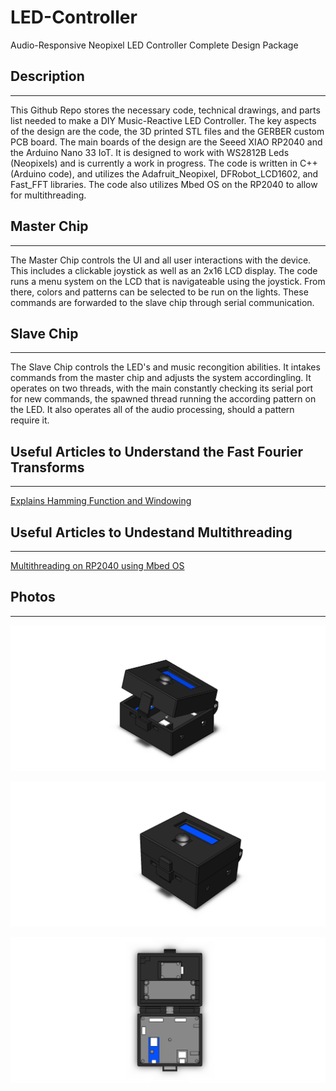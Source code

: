 # LED-Controller
 Audio-Responsive Neopixel LED Controller Complete Design Package

## Description
---
 This Github Repo stores the necessary code, technical drawings, and parts list needed to make a DIY Music-Reactive LED Controller. The key aspects of the design are the code, the 3D printed STL files and the GERBER custom PCB board. The main boards of the design are the Seeed XIAO RP2040 and the Arduino Nano 33 IoT. It is designed to work with WS2812B Leds (Neopixels) and is currently a work in progress. The code is written in C++ (Arduino code), and utilizes the Adafruit_Neopixel, DFRobot_LCD1602, and Fast_FFT libraries. The code also utilizes Mbed OS on the RP2040 to allow for multithreading.
 
 ## Master Chip
 ---
   The Master Chip controls the UI and all user interactions with the device. This includes a clickable joystick as well as an 2x16 LCD display. The code runs a menu system on the LCD that is navigateable using the joystick. From there, colors and patterns can be selected to be run on the lights. These commands are forwarded to the slave chip through serial communication.
  
  
 ## Slave Chip
 ---
   The Slave Chip controls the LED's and music recongition abilities. It intakes commands from the master chip and adjusts the system accordingling. It operates on two threads, with the main constantly checking its serial port for new commands, the spawned thread running the according pattern on the LED. It also operates all of the audio processing, should a pattern require it. 
   
   
 ## Useful Articles to Understand the Fast Fourier Transforms
 ---
  [Explains Hamming Function and Windowing](https://towardsdatascience.com/brief-introduction-of-hamming-and-hanning-function-as-the-preprocessing-of-discrete-fourier-8b87fe538bb7)

## Useful Articles to Undestand Multithreading
 ---
 [Multithreading on RP2040 using Mbed OS](https://www.digikey.no/no/maker/blogs/2022/how-to-write-multi-threaded-arduino-programs)

 ## Photos
 ---
 ![alt text](https://github.com/JohnWom/LED-Controller/blob/main/Physicals/Photos/Isometric.PNG?raw=true)
 
 ![alt text](https://github.com/JohnWom/LED-Controller/blob/main/Physicals/Photos/Isometric%20Closed.PNG?raw=true)
 
  ![alt text](https://github.com/JohnWom/LED-Controller/blob/main/Physicals/Photos/Top.PNG?raw=true)
